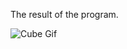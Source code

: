 The result of the program.

![Cube Gif](https://drive.google.com/file/d/1ZqN33Mvhf6Irs4-zDGTJx8hkfUyedp4V/view?usp=drive_link)
